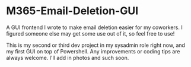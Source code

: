 # M365-Email-Deletion-GUI

A GUI frontend I wrote to make email deletion easier for my coworkers. I figured someone else may get some use out of it, so feel free to use!

This is my second or third dev project in my sysadmin role right now, and my first GUI on top of Powershell. Any improvements or coding tips are always welcome.
I'll add in photos and such soon.
